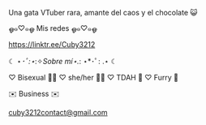 Una gata VTuber rara, amante del caos y el chocolate 😺

ஓ๑♡๑ஓ
Mis redes
ஓ๑♡๑ஓ

https://linktr.ee/Cuby3212

☾ ⋆*･ﾟ:⋆*:✧*Sobre mí⋆.*: ⋆*･ﾟ: .⋆ ☾

♡ Bisexual 🏳️‍🌈
♡ she/her 🏳️‍⚧️
♡ TDAH 🧠
♡ Furry 🦊

✉️ Business ✉️

cuby3212contact@gmail.com
